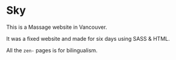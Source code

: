 # Sky
This is a Massage website in Vancouver.
 
It was a fixed website and made for six days using SASS & HTML.

All the `zen-` pages is for bilingualism.

